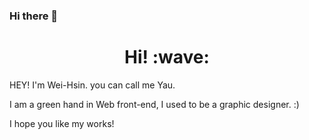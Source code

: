 ### Hi there 👋

<h1 align='center'> Hi! :wave:</h1>

HEY! I'm Wei-Hsin.
you can call me Yau.

I am a green hand in Web front-end, I used to be a graphic designer. :)

I hope you like my works!

<!--
**ending1221/ending1221** is a ✨ _special_ ✨ repository because its `README.md` (this file) appears on your GitHub profile.

Here are some ideas to get you started:

- 🔭 I’m currently working on ...
- 🌱 I’m currently learning ...
- 👯 I’m looking to collaborate on ...
- 🤔 I’m looking for help with ...
- 💬 Ask me about ...
- 📫 How to reach me: ...
- 😄 Pronouns: ...
- ⚡ Fun fact: ...
-->

